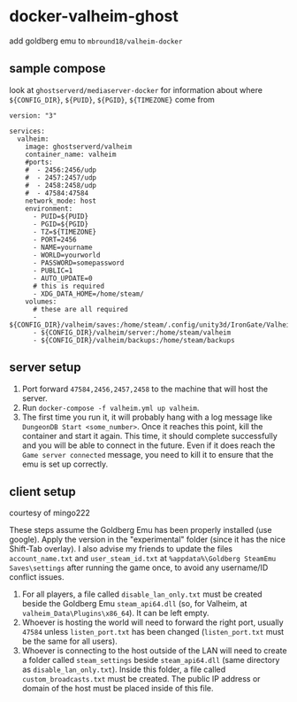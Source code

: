 # docker-valheim-ghost
add goldberg emu to `mbround18/valheim-docker`

## sample compose
look at `ghostserverd/mediaserver-docker` for information about where `${CONFIG_DIR}`, `${PUID}`, `${PGID}`, `${TIMEZONE}` come from

```
version: "3"

services:
  valheim:
    image: ghostserverd/valheim
    container_name: valheim
    #ports:
    #  - 2456:2456/udp
    #  - 2457:2457/udp
    #  - 2458:2458/udp
    #  - 47584:47584
    network_mode: host
    environment:
      - PUID=${PUID}
      - PGID=${PGID}
      - TZ=${TIMEZONE}
      - PORT=2456
      - NAME=yourname
      - WORLD=yourworld
      - PASSWORD=somepassword
      - PUBLIC=1
      - AUTO_UPDATE=0
      # this is required
      - XDG_DATA_HOME=/home/steam/
    volumes:
      # these are all required
      - ${CONFIG_DIR}/valheim/saves:/home/steam/.config/unity3d/IronGate/Valheim
      - ${CONFIG_DIR}/valheim/server:/home/steam/valheim
      - ${CONFIG_DIR}/valheim/backups:/home/steam/backups
```

## server setup
1. Port forward `47584,2456,2457,2458` to the machine that will host the server.
2. Run `docker-compose -f valheim.yml up valheim`.
3. The first time you run it, it will probably hang with a log message like `DungeonDB Start <some_number>`. Once it reaches this point, kill the container and start it again. This time, it should complete successfully and you will be able to connect in the future. Even if it does reach the `Game server connected` message, you need to kill it to ensure that the emu is set up correctly.

## client setup
courtesy of mingo222

These steps assume the Goldberg Emu has been properly installed (use google). Apply the version in the "experimental" folder (since it has the nice Shift-Tab overlay). I also advise my friends to update the files `account_name.txt` and `user_steam_id.txt` at `%appdata%\Goldberg SteamEmu Saves\settings` after running the game once, to avoid any username/ID conflict issues.

1. For all players, a file called `disable_lan_only.txt` must be created beside the Goldberg Emu `steam_api64.dll` (so, for Valheim, at `valheim_Data\Plugins\x86_64`). It can be left empty.
2. Whoever is hosting the world will need to forward the right port, usually `47584` unless `listen_port.txt` has been changed (`listen_port.txt` must be the same for all users).
3. Whoever is connecting to the host outside of the LAN will need to create a folder called `steam_settings` beside `steam_api64.dll` (same directory as `disable_lan_only.txt`). Inside this folder, a file called `custom_broadcasts.txt` must be created. The public IP address or domain of the host must be placed inside of this file.
